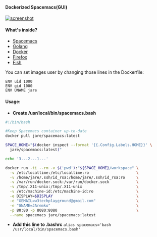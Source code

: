 #### Dockerized Spacemacs(GUI)  

[![screenshot](http://i.imgur.com/Qi0XEUo.png)](http://i.imgur.com/Qi0XEUo.png)

#### What's inside?

  - [Spacemacs](https://github.com/syl20bnr/spacemacs)
  - [Golang](https://golang.org/)
  - [Docker](https://www.docker.com/)
  - [Firefox](https://www.mozilla.org/en-US/firefox/new/)
  - [Fish](http://fishshell.com/)

You can set images user by changing those lines in the Dockerfile:
```
ENV uid 1000
ENV gid 1000
ENV UNAME jare
```
#### Usage: 

 - **Create /usr/local/bin/spacemacs.bash**
```bash
#!/bin/bash

#Keep Spacemacs container up-to-date
docker pull jare/spacemacs:latest

SPACE_HOME="$(docker inspect --format '{{.Config.Labels.HOME}}' \
  jare/spacemacs:latest)"

echo '3...2...1...'

docker run -ti --rm -v $('pwd'):"${SPACE_HOME}/workspace" \
  -v /etc/localtime:/etc/localtime:ro                     \
  -v /home/jare/.ssh/id_rsa:/home/jare/.ssh/id_rsa:ro     \
  -v /var/run/docker.sock:/var/run/docker.sock            \
  -v /tmp/.X11-unix:/tmp/.X11-unix                        \
  -v /etc/machine-id:/etc/machine-id:ro                   \
  -e DISPLAY=$DISPLAY                                     \
  -e "GEMAIL=w3techplayground@gmail.com"                  \
  -e "GNAME=JAremko"                                      \
  -p 80:80 -p 8080:8080                                   \
  --name spacemacs jare/spacemacs:latest
```

 - **Add this line to .bashrc** `alias spacemacs='bash /usr/local/bin/spacemacs.bash'`
